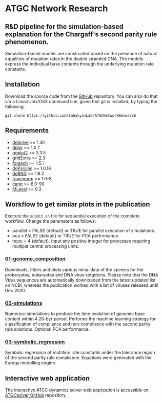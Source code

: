 # ATGC Network Research

## R&D pipeline for the simulation-based explanation for the Chargaff's second parity rule phenomenon.

Simulation-based models are constructed based on the presence of natural equalities of mutation rates in the double stranded DNA. The models express the individual base contents through the underlying mutation rate constants.

## Installation

Download the source code from the [GitHub](https://github.com/SahakyanLab/ATGCNetworkResearch) repository. You can also do that *via* a Linux/Unix/OSX command line, given that git is installed, by typing the following:

```
git clone https://github.com/SahakyanLab/ATGCNetworkResearch
```

## Requirements

* [deSolve](https://cran.r-project.org/web/packages/deSolve/index.html) >= 1.30
* [dplyr](https://cran.r-project.org/web/packages/dplyr/index.html) >= 1.0.7
* [ggplot2](https://cran.r-project.org/web/packages/ggplot2/index.html) >= 3.3.5
* [gridExtra](https://cran.r-project.org/web/packages/gridExtra/index.html) >= 2.3
* [foreach](https://cran.r-project.org/web/packages/foreach/index.html) >= 1.5.1
* [doParallel](https://cran.r-project.org/web/packages/doParallel/index.html)  >= 1.0.16
* [doRNG](https://cran.r-project.org/web/packages/doRNG/index.html) >= 1.8.2
* [truncnorm](https://cran.r-project.org/web/packages/truncnorm/index.html) >= 1.0-8
* [caret](https://cran.r-project.org/web/packages/caret/index.html) >= 6.0-90
* [MLeval](https://cran.r-project.org/web/packages/MLeval/index.html) >= 0.3

## Workflow to get similar plots in the publication

Execute the `submit.sh` file for sequential execution of the complete workflow. Change the parameters as follows:

* parallel = FALSE (default) or TRUE for parallel execution of simulations.
* pca = FALSE (default) or TRUE for PCA performance.
* ncpu = 4 (default). Input any positive integer for processes requiring multiple central processing units.

### [01-genome_composition](https://github.com/SahakyanLab/ATGCNetworkResearch/tree/master/01-genome_composition)

Downloads, filters and plots various meta-data of the species for the prokaryotes, eukaryotes and DNA virus kingdoms. Please note that the DNA Virus sequences are automatically downloaded from the latest updated list on NCBI, whereas the publication worked with a list of viruses released until Dec 2020.

### [02-simulations](https://github.com/SahakyanLab/ATGCNetworkResearch/tree/master/02-simulations)

Numerical simulations to produce the time evolution of genomic base content within 4.28-byr period. Performs the machine learning strategy for classification of compliance and non-compliance with the second parity rule solutions. Optional PCA performance.

### [03-symbolic_regression](https://github.com/SahakyanLab/ATGCNetworkResearch/tree/master/03-symbolic_regression)

Symbolic regression of mutation rate constants under the tolerance region of the second parity rule compliance. Equations were generated with the Eureqa modelling engine.

## Interactive web application

The interactive ATGC dynamics solver web application is accessible on [ATGCsolver GitHub](https://github.com/SahakyanLab/ATGCsolver) repository.